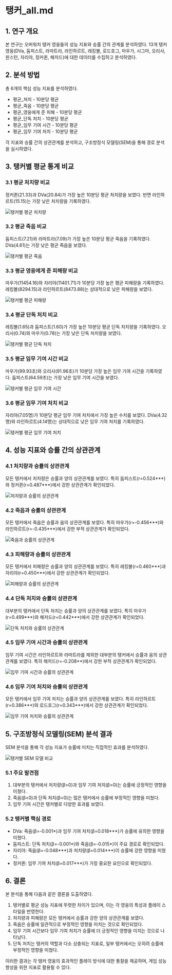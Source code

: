 
# 탱커_all.md

## 1. 연구 개요

본 연구는 오버워치 탱커 영웅들의 성능 지표와 승률 간의 관계를 분석하였다. 13개 탱커 영웅(DVa, 둠피스트, 라마트라, 라인하르트, 레킹볼, 로드호그, 마우가, 시그마, 오리사, 윈스턴, 자리야, 정커퀸, 해저드)에 대한 데이터를 수집하고 분석하였다.

## 2. 분석 방법

총 6개의 핵심 성능 지표를 분석하였다.
- 평균_처치 - 10분당 평균
- 평균_죽음 - 10분당 평균
- 평균_영웅에게 준 피해 - 10분당 평균
- 평균_단독 처치 - 10분당 평균
- 평균_임무 기여 시간 - 10분당 평균
- 평균_임무 기여 처치 - 10분당 평균

각 지표와 승률 간의 상관관계를 분석하고, 구조방정식 모델링(SEM)을 통해 경로 분석을 실시하였다.

## 3. 탱커별 평균 통계 비교

### 3.1 평균 처치량 비교

정커퀸(21.33)과 DVa(20.84)가 가장 높은 10분당 평균 처치량을 보였다. 반면 라인하르트(15.15)는 가장 낮은 처치량을 기록하였다.

![탱커별 평균 처치량](tank_all/탱커비교_평균_처치___10분당_평균.png)

### 3.2 평균 죽음 비교

둠피스트(7.21)와 라마트라(7.09)가 가장 높은 10분당 평균 죽음을 기록하였다. DVa(4.61)는 가장 낮은 평균 죽음을 보였다.

![탱커별 평균 죽음](tank_all/탱커비교_평균_죽음___10분당_평균.png)

### 3.3 평균 영웅에게 준 피해량 비교

마우가(11454.16)와 자리야(11401.71)가 10분당 가장 높은 평균 피해량을 기록하였다. 레킹볼(8294.15)과 라인하르트(8473.88)는 상대적으로 낮은 피해량을 보였다.

![탱커별 평균 피해량](tank_all/탱커비교_평균_영웅에게_준_피해___10분당_평균.png)

### 3.4 평균 단독 처치 비교

레킹볼(1.65)과 둠피스트(1.60)가 가장 높은 10분당 평균 단독 처치량을 기록하였다. 오리사(0.74)와 마우가(0.78)는 가장 낮은 단독 처치량을 보였다.

![탱커별 평균 단독 처치](tank_all/탱커비교_평균_단독_처치___10분당_평균.png)

### 3.5 평균 임무 기여 시간 비교

마우가(99.93초)와 오리사(91.96초)가 10분당 가장 높은 임무 기여 시간을 기록하였다. 둠피스트(64.59초)는 가장 낮은 임무 기여 시간을 보였다.

![탱커별 평균 임무 기여 시간](tank_all/탱커비교_평균_임무_기여_시간___10분당_평균.png)

### 3.6 평균 임무 기여 처치 비교

자리야(7.05명)가 10분당 평균 임무 기여 처치에서 가장 높은 수치를 보였다. DVa(4.32명)와 라인하르트(4.14명)는 상대적으로 낮은 임무 기여 처치를 기록하였다.

![탱커별 평균 임무 기여 처치](tank_all/탱커비교_평균_임무_기여_처치___10분당_평균.png)

## 4. 성능 지표와 승률 간의 상관관계

### 4.1 처치량과 승률의 상관관계

모든 탱커에서 처치량은 승률과 양의 상관관계를 보였다. 특히 둠피스트(r=0.524***)와 정커퀸(r=0.487***)에서 강한 상관관계가 확인되었다.

![처치량과 승률의 상관관계](tank_all/영웅별_평균_처치___10분당_평균_상관관계.png)

### 4.2 죽음과 승률의 상관관계

모든 탱커에서 죽음은 승률과 음의 상관관계를 보였다. 특히 마우가(r=-0.456***)와 라인하르트(r=-0.435***)에서 강한 부적 상관관계가 확인되었다.

![죽음과 승률의 상관관계](tank_all/영웅별_평균_죽음___10분당_평균_상관관계.png)

### 4.3 피해량과 승률의 상관관계

모든 탱커에서 피해량은 승률과 양의 상관관계를 보였다. 특히 레킹볼(r=0.460***)과 자리야(r=0.450***)에서 강한 상관관계가 확인되었다.

![피해량과 승률의 상관관계](tank_all/영웅별_평균_영웅에게_준_피해___10분당_평균_상관관계.png)

### 4.4 단독 처치와 승률의 상관관계

대부분의 탱커에서 단독 처치는 승률과 양의 상관관계를 보였다. 특히 마우가(r=0.499***)와 해저드(r=0.442***)에서 강한 상관관계가 확인되었다.

![단독 처치와 승률의 상관관계](tank_all/영웅별_평균_단독_처치___10분당_평균_상관관계.png)

### 4.5 임무 기여 시간과 승률의 상관관계

임무 기여 시간은 라인하르트와 라마트라를 제외한 대부분의 탱커에서 승률과 음의 상관관계를 보였다. 특히 해저드(r=-0.208**)에서 강한 부적 상관관계가 확인되었다.

![임무 기여 시간과 승률의 상관관계](tank_all/영웅별_평균_임무_기여_시간___10분당_평균_상관관계.png)

### 4.6 임무 기여 처치와 승률의 상관관계

모든 탱커에서 임무 기여 처치는 승률과 양의 상관관계를 보였다. 특히 라인하르트(r=0.386***)와 로드호그(r=0.343***)에서 강한 상관관계가 확인되었다.

![임무 기여 처치와 승률의 상관관계](tank_all/영웅별_평균_임무_기여_처치___10분당_평균_상관관계.png)

## 5. 구조방정식 모델링(SEM) 분석 결과

SEM 분석을 통해 각 성능 지표가 승률에 미치는 직접적인 효과를 분석하였다.

![탱커별 SEM 모델 비교](tank_all/탱커_SEM_모델_비교_그리드.png)

### 5.1 주요 발견점

1. 대부분의 탱커에서 처치량(β>0)과 임무 기여 처치(β>0)는 승률에 긍정적인 영향을 미쳤다.
2. 죽음(β<0)과 단독 처치(β<0)는 많은 탱커에서 승률에 부정적인 영향을 미쳤다.
3. 임무 기여 시간은 탱커별로 다양한 효과를 보였다.

### 5.2 탱커별 핵심 경로

- DVa: 죽음(β=-0.001*)과 임무 기여 처치(β=0.018***)가 승률에 유의한 영향을 미쳤다.
- 둠피스트: 단독 처치(β=-0.001*)와 죽음(β=-0.015*)이 주요 경로로 확인되었다.
- 자리야: 죽음(β=-0.048***)과 처치량(β=0.014***)이 승률에 강한 영향을 미쳤다.
- 정커퀸: 임무 기여 처치(β=0.017***)가 가장 중요한 요인으로 확인되었다.

## 6. 결론

본 분석을 통해 다음과 같은 결론을 도출하였다.

1. 탱커별로 평균 성능 지표에 뚜렷한 차이가 있으며, 이는 각 영웅의 특성과 플레이 스타일을 반영한다.
2. 처치량과 피해량은 모든 탱커에서 승률과 강한 양의 상관관계를 보였다.
3. 죽음은 승률에 일관적으로 부정적인 영향을 미치는 것으로 확인되었다.
4. 임무 기여 시간보다 임무 기여 처치가 승률에 더 긍정적인 영향을 미치는 것으로 나타났다.
5. 단독 처치는 탱커의 역할과 다소 상충되는 지표로, 일부 탱커에서는 오히려 승률에 부정적인 영향을 미쳤다.

이러한 결과는 각 탱커 영웅의 효과적인 플레이 방식에 대한 통찰을 제공하며, 게임 성능 향상을 위한 지표로 활용될 수 있다.
